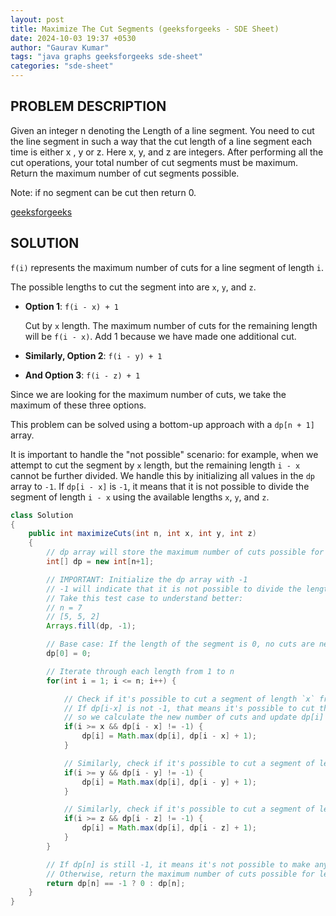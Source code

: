 ```yaml
---
layout: post
title: Maximize The Cut Segments (geeksforgeeks - SDE Sheet)
date: 2024-10-03 19:37 +0530
author: "Gaurav Kumar"
tags: "java graphs geeksforgeeks sde-sheet"
categories: "sde-sheet"
---
```


## PROBLEM DESCRIPTION

Given an integer n denoting the Length of a line segment. You need to cut the line segment in such a way that the cut length of a line segment each time is either x , y or z. Here x, y, and z are integers.
After performing all the cut operations, your total number of cut segments must be maximum. Return the maximum number of cut segments possible.

Note: if no segment can be cut then return 0.

[geeksforgeeks](https://www.geeksforgeeks.org/problems/cutted-segments1642/1?page=9)

## SOLUTION

`f(i)` represents the maximum number of cuts for a line segment of length `i`.

The possible lengths to cut the segment into are `x`, `y`, and `z`.

- **Option 1**: `f(i - x) + 1`

  Cut by `x` length. The maximum number of cuts for the remaining length will be `f(i - x)`. Add 1 because we have made one additional cut.

- **Similarly, Option 2**: `f(i - y) + 1`
- **And Option 3**: `f(i - z) + 1`

Since we are looking for the maximum number of cuts, we take the maximum of these three options.

This problem can be solved using a bottom-up approach with a `dp[n + 1]` array.

It is important to handle the "not possible" scenario: for example, when we attempt to cut the segment by `x` length, but the remaining length `i - x` cannot be further divided. We handle this by initializing all values in the `dp` array to `-1`. If `dp[i - x]` is `-1`, it means that it is not possible to divide the segment of length `i - x` using the available lengths `x`, `y`, and `z`.

```java
class Solution
{
    public int maximizeCuts(int n, int x, int y, int z)
    {
        // dp array will store the maximum number of cuts possible for each length from 0 to n
        int[] dp = new int[n+1];

        // IMPORTANT: Initialize the dp array with -1
        // -1 will indicate that it is not possible to divide the length i
        // Take this test case to understand better:
        // n = 7
        // [5, 5, 2]
        Arrays.fill(dp, -1);

        // Base case: If the length of the segment is 0, no cuts are needed, so the number of cuts is 0
        dp[0] = 0;

        // Iterate through each length from 1 to n
        for(int i = 1; i <= n; i++) {

            // Check if it's possible to cut a segment of length `x` from `i`
            // If dp[i-x] is not -1, that means it's possible to cut the remaining length (i-x),
            // so we calculate the new number of cuts and update dp[i] if it results in more cuts
            if(i >= x && dp[i - x] != -1) {
                dp[i] = Math.max(dp[i], dp[i - x] + 1);
            }

            // Similarly, check if it's possible to cut a segment of length `y` from `i`
            if(i >= y && dp[i - y] != -1) {
                dp[i] = Math.max(dp[i], dp[i - y] + 1);
            }

            // Similarly, check if it's possible to cut a segment of length `z` from `i`
            if(i >= z && dp[i - z] != -1) {
                dp[i] = Math.max(dp[i], dp[i - z] + 1);
            }
        }

        // If dp[n] is still -1, it means it's not possible to make any cuts, so return 0
        // Otherwise, return the maximum number of cuts possible for length n
        return dp[n] == -1 ? 0 : dp[n];
    }
}
```
